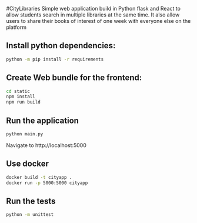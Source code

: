 #CityLibraries
Simple web application build in Python flask and React to allow students search in multiple
libraries at the same time. It also allow users to share their books of interest of one week
with everyone else on the platform


## Install python dependencies:
```sh
python -m pip install -r requirements
```

## Create Web bundle for the frontend:
```sh
cd static
npm install
npm run build
```
## Run the application
```sh
python main.py
```
Navigate to http://localhost:5000

## Use docker
```sh
docker build -t cityapp .
docker run -p 5000:5000 cityapp
```

## Run the tests
```sh
python -m unittest
```

